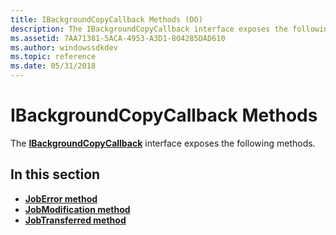 ```yaml
---
title: IBackgroundCopyCallback Methods (DO)
description: The IBackgroundCopyCallback interface exposes the following methods.
ms.assetid: 7AA71381-5ACA-4953-A3D1-804285DAD610
ms.author: windowssdkdev
ms.topic: reference
ms.date: 05/31/2018
---
```


# IBackgroundCopyCallback Methods

The [**IBackgroundCopyCallback**](ibackgroundcopycallback.md) interface exposes the following methods.

## In this section

-   [**JobError method**](ibackgroundcopycallback-joberror-method.md)
-   [**JobModification method**](ibackgroundcopycallback-jobmodification-method.md)
-   [**JobTransferred method**](ibackgroundcopycallback-jobtransferred.md)

 

 




